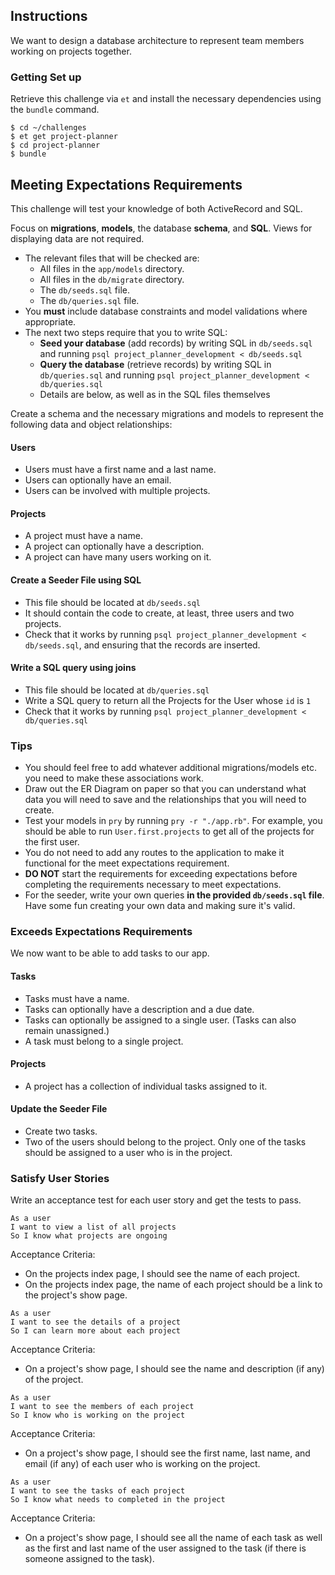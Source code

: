 ## Instructions

We want to design a database architecture to represent team members working on projects together.

### Getting Set up

Retrieve this challenge via `et` and install the necessary dependencies using the `bundle` command.

```no-highlight
$ cd ~/challenges
$ et get project-planner
$ cd project-planner
$ bundle
```

## Meeting Expectations Requirements

This challenge will test your knowledge of both ActiveRecord and SQL.

Focus on **migrations**, **models**, the database **schema**, and **SQL**. Views for displaying data are not required.

  * The relevant files that will be checked are:
    - All files in the `app/models` directory.
    - All files in the `db/migrate` directory.
    - The `db/seeds.sql` file.
    - The `db/queries.sql` file.
  * You **must** include database constraints and model validations where appropriate.
  * The next two steps require that you to write SQL:
    - **Seed your database** (add records) by writing SQL in `db/seeds.sql` and running `psql project_planner_development < db/seeds.sql`
    - **Query the database** (retrieve records) by writing SQL in `db/queries.sql` and running `psql project_planner_development < db/queries.sql`
    - Details are below, as well as in the SQL files themselves

Create a schema and the necessary migrations and models to represent the following data and object relationships:

#### Users

* Users must have a first name and a last name.
* Users can optionally have an email.
* Users can be involved with multiple projects.

#### Projects

* A project must have a name.
* A project can optionally have a description.
* A project can have many users working on it.

#### Create a Seeder File using SQL

* This file should be located at `db/seeds.sql`
* It should contain the code to create, at least, three users and two projects.
* Check that it works by running `psql project_planner_development < db/seeds.sql`, and ensuring that the records are inserted.

#### Write a SQL query using joins

* This file should be located at `db/queries.sql`
* Write a SQL query to return all the Projects for the User whose `id` is `1`
* Check that it works by running `psql project_planner_development < db/queries.sql`

### Tips

* You should feel free to add whatever additional migrations/models etc. you need to make these associations work.
* Draw out the ER Diagram on paper so that you can understand what data you will need to save and the relationships that you will need to create.
* Test your models in `pry` by running `pry -r "./app.rb"`. For example, you should be able to run `User.first.projects` to get all of the projects for the first user.
* You do not need to add any routes to the application to make it functional for the meet expectations requirement.
* **DO NOT** start the requirements for exceeding expectations before completing the requirements necessary to meet expectations.
* For the seeder, write your own queries **in the provided `db/seeds.sql` file**. Have some fun creating your own data and making sure it's valid.

### Exceeds Expectations Requirements

We now want to be able to add tasks to our app.

#### Tasks

* Tasks must have a name.
* Tasks can optionally have a description and a due date.
* Tasks can optionally be assigned to a single user. (Tasks can also remain unassigned.)
* A task must belong to a single project.

#### Projects

* A project has a collection of individual tasks assigned to it.

#### Update the Seeder File

* Create two tasks.
* Two of the users should belong to the project. Only one of the tasks should be assigned to a user who is in the project.

### Satisfy User Stories

Write an acceptance test for each user story and get the tests to pass.

```no-highlight
As a user
I want to view a list of all projects
So I know what projects are ongoing
```

Acceptance Criteria:

* On the projects index page, I should see the name of each project.
* On the projects index page, the name of each project should be a link to the project's show page.

```no-highlight
As a user
I want to see the details of a project
So I can learn more about each project
```

Acceptance Criteria:

* On a project's show page, I should see the name and description (if any) of the project.

```no-highlight
As a user
I want to see the members of each project
So I know who is working on the project
```

Acceptance Criteria:

* On a project's show page, I should see the first name, last name, and email (if any) of each user who is working on the project.

```no-highlight
As a user
I want to see the tasks of each project
So I know what needs to completed in the project
```

Acceptance Criteria:

* On a project's show page, I should see all the name of each task as well as the first and last name of the user assigned to the task (if there is someone assigned to the task).
